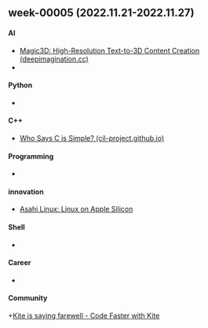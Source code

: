 ## week-00005 (2022.11.21-2022.11.27)
#### AI
+ [Magic3D: High-Resolution Text-to-3D Content Creation (deepimagination.cc)](https://deepimagination.cc/Magic3D/)
+ 

#### Python
+ 

#### C++
+ [Who Says C is Simple? (cil-project.github.io)](https://cil-project.github.io/cil/doc/html/cil/cil016.html)

#### Programming
+ 

#### innovation
+ [Asahi Linux:  Linux on Apple Silicon](https://asahilinux.org/)


#### Shell
+ 

#### Career
+ 

#### Community
+[Kite is saying farewell - Code Faster with Kite](https://www.kite.com/blog/product/kite-is-saying-farewell/)

